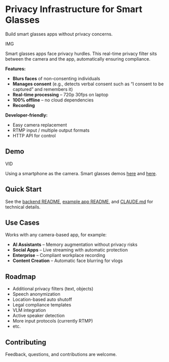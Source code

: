 # Privacy Infrastructure for Smart Glasses

Build smart glasses apps without privacy concerns.

IMG

Smart glasses apps face privacy hurdles. This real-time privacy filter sits between the camera and the app, automatically ensuring compliance.

**Features:**

- **Blurs faces** of non-consenting individuals
- **Manages consent** (e.g., detects verbal consent such as “I consent to be captured” and remembers it)
- **Real-time processing** – 720p 30fps on laptop
- **100% offline** – no cloud dependencies
- **Recording**

**Developer-friendly:**

- Easy camera replacement
- RTMP input / multiple output formats
- HTTP API for control

## Demo

VID

Using a smartphone as the camera. Smart glasses demos [here](https://x.com/caydengineer/status/1945236074961236481) and [here](https://x.com/s_diana_k/status/1944500312116723973).

## Quick Start

See the [backend README](./backend/README.md), [example app README](./examples/rewind/README.md), and [CLAUDE.md](./CLAUDE.md) for technical details.

## Use Cases

Works with any camera-based app, for example:

- **AI Assistants** – Memory augmentation without privacy risks
- **Social Apps** – Live streaming with automatic protection
- **Enterprise** – Compliant workplace recording
- **Content Creation** – Automatic face blurring for vlogs

## Roadmap

- Additional privacy filters (text, objects)
- Speech anonymization
- Location-based auto shutoff
- Legal compliance templates
- VLM integration
- Active speaker detection
- More input protocols (currently RTMP)
- etc.

## Contributing

Feedback, questions, and contributions are welcome.
